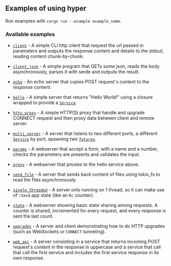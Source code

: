 ## Examples of using hyper

Run examples with `cargo run --example example_name`.

### Available examples

* [`client`](client.rs) - A simple CLI http client that request the url passed in parameters and outputs the response content and details to the stdout, reading content chunk-by-chunk.

* [`client_json`](client_json.rs) - A simple program that GETs some json, reads the body asynchronously,
parses it with serde and outputs the result.

* [`echo`](echo.rs) - An echo server that copies POST request's content to the response content.

* [`hello`](hello.rs) - A simple server that returns "Hello World!" using a closure wrapped to provide a [`Service`](../src/service/service.rs).

* [`http_proxy`](http_proxy.rs) - A simple HTTP(S) proxy that handle and upgrade CONNECT request and then proxy data between client and remote server.

* [`multi_server`](multi_server.rs) - A server that listens to two different ports, a different [`Service`](../src/service/service.rs) by port, spawning two [`futures`](../src/rt.rs).

* [`params`](params.rs) - A webserver that accept a form, with a name and a number, checks the parameters are presents and validates the input.

* [`proxy`](proxy.rs) - A webserver that proxies to the hello service above.

* [`send_file`](send_file.rs) - A server that sends back content of files using tokio_fs to read the files asynchronously.

* [`single_threaded`](single_threaded.rs) - A server only running on 1 thread, so it can make use of `!Send` app state (like an `Rc` counter).

* [`state`](state.rs) - A webserver showing basic state sharing among requests. A counter is shared, incremented for every request, and every response is sent the last count.

* [`upgrades`](upgrades.rs) - A server and client demonstrating how to do HTTP upgrades (such as WebSockets or `CONNECT` tunneling).

* [`web_api`](web_api.rs) - A server consisting in a service that returns incoming POST request's content in the response in uppercase and a service that call that call the first service and includes the first service response in its own response.
